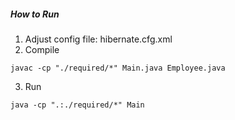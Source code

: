 ##### How to Run

1. Adjust config file: hibernate.cfg.xml
2. Compile
```
javac -cp "./required/*" Main.java Employee.java
```
3. Run
```
java -cp ".:./required/*" Main
```